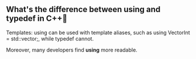 ## What's the difference between using and typedef in C++🐶

Templates: using can be used with template aliases, such as using VectorInt = std::vector<int>;, while typedef cannot.

Moreover, many developers find **using** more readable.
